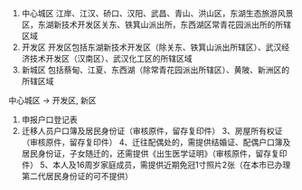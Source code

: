 1. 中心城区 江岸、江汉、硚口、汉阳、武昌、青山、洪山区，东湖生态旅游风景区，东湖新技术开发区关东、铁箕山派出所，东西湖区常青花园派出所的所辖区域
2. 开发区 开发区包括东湖新技术开发区（除关东、铁箕山派出所辖区）、武汉经济技术开发区（汉南区）、武汉化工区的所辖区域
3. 新城区 包括蔡甸、江夏、东西湖（除常青花园派出所辖区）、黄陂、新洲区的所辖区域

中心城区 -> 开发区, 新区
1. 申报户口登记表
2. 迁移人员户口簿及居民身份证（审核原件，留存复印件）
3、房屋所有权证（审核原件，留存复印件）
4、迁往配偶处的，需提供结婚证、配偶户口簿及居民身份证，子女随迁的，还需提供《出生医学证明》（审核原件，留存复印件）
5、本人及16周岁家庭成员，需提供近期免冠1寸照片2张（在本市已办理第二代居民身份证的可不提供）

